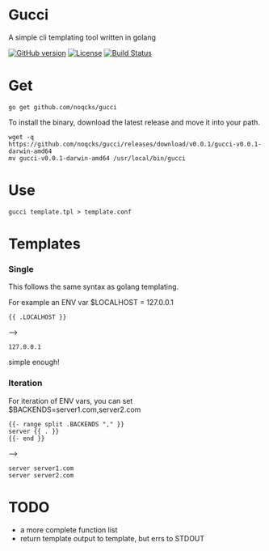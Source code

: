 # Gucci

A simple cli templating tool written in golang

[![GitHub version](https://badge.fury.io/gh/noqcks%2Fgucci.svg)](https://badge.fury.io/gh/noqcks%2Fgucci)
[![License](https://img.shields.io/github/license/noqcks/gucci.svg)](https://github.com/noqcks/gucci/blob/master/LICENSE)
[![Build Status](https://travis-ci.org/noqcks/gucci.svg?branch=master)](https://travis-ci.org/noqcks/gucci)

# Get

```
go get github.com/noqcks/gucci
```

To install the binary, download the latest release and move it into your path.

```
wget -q https://github.com/noqcks/gucci/releases/download/v0.0.1/gucci-v0.0.1-darwin-amd64
mv gucci-v0.0.1-darwin-amd64 /usr/local/bin/gucci
```


# Use

```
gucci template.tpl > template.conf
```

# Templates

### Single

This follows the same syntax as golang templating.

For example an ENV var $LOCALHOST = 127.0.0.1

```
{{ .LOCALHOST }}
```

-->

```
127.0.0.1
```

simple enough!

### Iteration

For iteration of ENV vars, you can set $BACKENDS=server1.com,server2.com

```
{{- range split .BACKENDS "," }}
server {{ . }}
{{- end }}
```

-->

```
server server1.com
server server2.com
```

# TODO

- a more complete function list
- return template output to template, but errs to STDOUT
